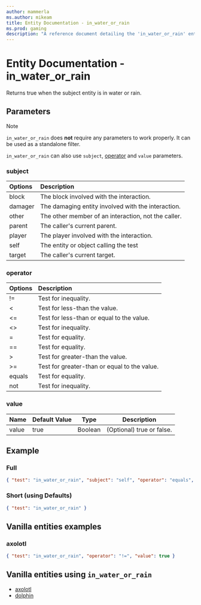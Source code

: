 ```yaml
---
author: mammerla
ms.author: mikeam
title: Entity Documentation - in_water_or_rain
ms.prod: gaming
description: "A reference document detailing the 'in_water_or_rain' entity filter"
---
```


# Entity Documentation - in_water_or_rain

Returns true when the subject entity is in water or rain.

## Parameters

> [!NOTE]
> `in_water_or_rain` does **not** require any parameters to work properly. It can be used as a standalone filter.
>
> `in_water_or_rain` can also use `subject`, [operator](../Definitions/NestedTables/operator.md) and `value` parameters.

### subject

| Options| Description |
|:-----------|:-----------|
| block| The block involved with the interaction. |
| damager| The damaging entity involved with the interaction. |
| other| The other member of an interaction, not the caller. |
| parent| The caller's current parent. |
| player| The player involved with the interaction. |
| self| The entity or object calling the test |
| target| The caller's current target. |

### operator

| Options| Description |
|:-----------|:-----------|
| !=| Test for inequality. |
| <| Test for less-than the value. |
| <=| Test for less-than or equal to the value. |
| <>| Test for inequality. |
| =| Test for equality. |
| ==| Test for equality. |
| >| Test for greater-than the value. |
| >=| Test for greater-than or equal to the value. |
| equals| Test for equality. |
| not| Test for inequality. |

### value

|Name |Default Value  |Type  |Description  |
|---------|---------|---------|---------|
|value |true |Boolean |(Optional) true or false. |

## Example

### Full

```json
{ "test": "in_water_or_rain", "subject": "self", "operator": "equals", "value": true }
```

### Short (using Defaults)

```json
{ "test": "in_water_or_rain" }
```

## Vanilla entities examples

### axolotl

```json
{ "test": "in_water_or_rain", "operator": "!=", "value": true }
```

## Vanilla entities using `in_water_or_rain`

- [axolotl](../../../../Source/VanillaBehaviorPack_Snippets/entities/axolotl.md)
- [dolphin](../../../../Source/VanillaBehaviorPack_Snippets/entities/dolphin.md)
